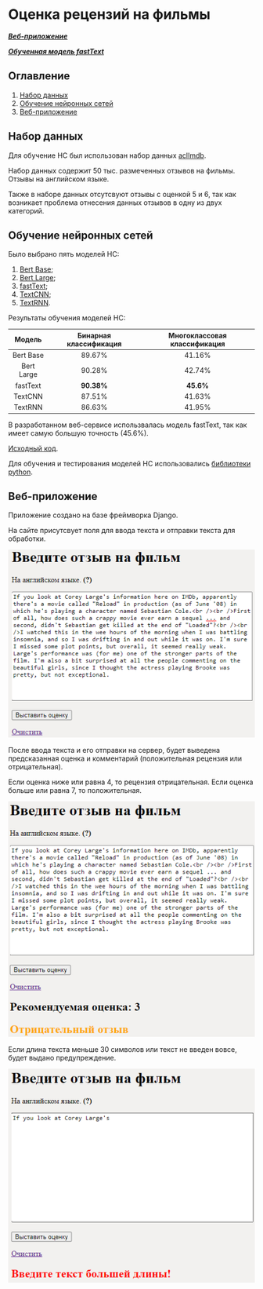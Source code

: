 # Оценка рецензий на фильмы

***[Веб-приложение](http://90.188.95.219:8000/)***

***[Обученная модель fastText](https://drive.google.com/file/d/1KnIPPfSdsg_EAJERlQGWA3pRW7vKgGSS/view?usp=sharing)***

## Оглавление

1.	[Набор данных](#набор-данных)
2.	[Обучение нейронных сетей](#обучение-нейронных-сетей)
3.	[Веб-приложение](#веб-приложение)

## Набор данных

Для обучение НС был использован набор данных [aclImdb](https://github.com/gizenmtl/IMDB-Sentiment-Analysis-and-Text-Classification/tree/master/aclImdb).

Набор данных содержит 50 тыс. размеченных отзывов на фильмы. Отзывы на английском языке.

Также в наборе данных отсутсвуют отзывы с оценкой 5 и 6, так как возникает проблема отнесения данных отзывов в одну из двух категорий.

## Обучение нейронных сетей

Было выбрано пять моделей НС:

1.	[Bert Base](https://arxiv.org/abs/1810.04805v2);
2.	[Bert Large](https://arxiv.org/abs/1810.04805v2);
3.	[fastText](https://arxiv.org/abs/1607.01759);
4.	[TextCNN](https://www.aclweb.org/anthology/D14-1181/);
5.	[TextRNN](https://www.ijcai.org/Proceedings/16/Papers/408.pdf).

Результаты обучения моделей НС:

|Модель|Бинарная классификация|Многоклассовая классификация|
|:----:|:---------------------:|:-------------------------:|
|Bert Base|89.67%|41.16%|
|Bert Large|90.28%|42.74%|
|fastText|**90.38%**|**45.6%**|
|TextCNN|87.51%|41.63%|
|TextRNN|86.63%|41.95%|

В разработанном веб-сервисе использвалась модель fastText, так как имеет самую большую точность (45.6%).

[Исходный код](https://github.com/bingjo/FilmReviews/tree/main/Neural%20network%20models).

Для обучения и тестирования моделей НС использовались [библиотеки python](https://github.com/bingjo/FilmReviews/blob/main/Neural%20network%20models/requirements.txt).

## Веб-приложение

Приложение создано на базе фреймворка Django.

На сайте присутсвует поля для ввода текста и отправки текста для обработки.

![](Images/img1.png)

После ввода текста и его отправки на сервер, будет выведена предсказанная оценка и комментарий (положительная рецензия или отрицательная).

Если оценка ниже или равна 4, то рецензия отрицательная. Если оценка больше или равна 7, то положительная.

![](Images/img2.png)

Если длина текста меньше 30 символов или текст не введен вовсе, будет выдано предупреждение.

![](Images/img3.png)
